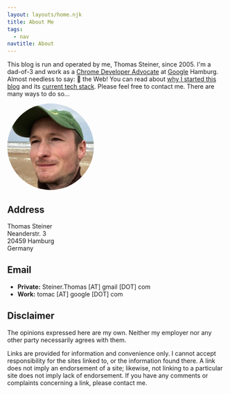 ```yaml
---
layout: layouts/home.njk
title: About Me
tags:
  - nav
navtitle: About
---
```


This blog is run and operated by me, Thomas Steiner, since 2005.
I'm a dad-of-3 and work as a
[Chrome Developer Advocate](https://careers.google.com/jobs/results/?company=Google&company=Google&q=%22Developer%20Advocate%22%20%22Chrome%22)
at [Google](https://www.google.com/) Hamburg.
Almost needless to say:
<span aria-label="love" role="img" class="heading-effect">🧡</span> the Web!
You can read about [why I started this blog](/2005/10/23/why-i-started-to-blog-010629/)
and its [current tech stack](/2019/09/29/the-redesigned-blogccasion-is-live/).
Please feel free to contact me. There are many ways to do so…

<div>
  <img style="border: 0; border-radius: 50%;" src="/images/thomas_steiner.jpg" alt="Thomas Steiner" width="200" height="200">
</div>

## Address
<p>
  Thomas Steiner<br>
  Neanderstr. 3<br>
  20459 Hamburg<br>
  Germany
</p>

## Email

- **Private:** Steiner.Thomas [AT] gmail [DOT] com
- **Work:** tomac [AT] google [DOT] com

## Disclaimer

The opinions expressed here are my own. Neither my employer nor any other party necessarily agrees with them.

Links are provided for information and convenience only.
I cannot accept responsibility for the sites linked to, or the information found there.
A link does not imply an endorsement of a site; likewise, not linking to a particular site does
not imply lack of endorsement.
If you have any comments or complaints concerning a link, please contact me.
